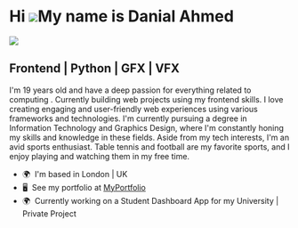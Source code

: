 Hi ![](https://user-images.githubusercontent.com/18350557/176309783-0785949b-9127-417c-8b55-ab5a4333674e.gif)My name is Danial Ahmed
====================================================================================================================================
<img allign="right" src="https://spotify-github-profile.kittinanx.com/api/view?uid=ahmeddanial&cover_image=true&theme=novatorem&show_offline=false&background_color=121212&interchange=false&bar_color=53b14f&bar_color_cover=false">

Frontend | Python | GFX | VFX
-----------------------------

I'm 19 years old and have a deep passion for everything related to computing . Currently building web projects using my frontend skills. I love creating engaging and user-friendly web experiences using various frameworks and technologies. I'm currently pursuing a degree in Information Technology and Graphics Design, where I'm constantly honing my skills and knowledge in these fields. Aside from my tech interests, I'm an avid sports enthusiast. Table tennis and football are my favorite sports, and I enjoy playing and watching them in my free time.

* 🌍  I'm based in London | UK
* 🖥️  See my portfolio at [MyPortfolio](http://unofficialdxnny.com)
* 🌍  Currently working on a Student Dashboard App for my University | Private Project

